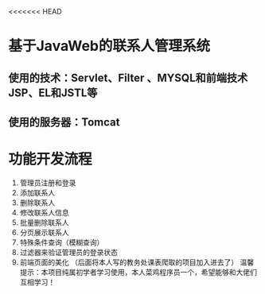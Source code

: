 <<<<<<< HEAD
# 基于JavaWeb的联系人管理系统
## 使用的技术：Servlet、Filter 、MYSQL和前端技术JSP、EL和JSTL等
## 使用的服务器：Tomcat
# 功能开发流程
1. 管理员注册和登录
2. 添加联系人
3. 删除联系人
4. 修改联系人信息
5. 批量删除联系人
6. 分页展示联系人
7. 特殊条件查询（模糊查询）
8. 过滤器来验证管理员的登录状态
9. 前端页面的美化
（后面将本人写的教务处课表爬取的项目加入进去了）
温馨提示：本项目纯属初学者学习使用，本人菜鸡程序员一个，希望能够和大佬们互相学习！
